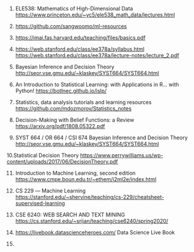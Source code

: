 1. ELE538: Mathematics of High-Dimensional Data
https://www.princeton.edu/~yc5/ele538_math_data/lectures.html

2. https://github.com/sangwoomo/ml-resources

3. https://imai.fas.harvard.edu/teaching/files/basics.pdf

4. https://web.stanford.edu/class/ee378a/syllabus.html
https://web.stanford.edu/class/ee378a/lecture-notes/lecture_2.pdf

5. Bayesian Inference and Decision Theory
http://seor.vse.gmu.edu/~klaskey/SYST664/SYST664.html

6. An Introduction to Statistical Learning: with Applications in R... with Python!
https://botlnec.github.io/islp/

7. Statistics, data analysis tutorials and learning resources
https://github.com/mdozmorov/Statistics_notes

8. Decision-Making with Belief Functions: a Review
https://arxiv.org/pdf/1808.05322.pdf 

9. SYST 664 / OR 664 / CSI 674 Bayesian Inference and Decision Theory
http://seor.vse.gmu.edu/~klaskey/SYST664/SYST664.html 

10.Statistical Decision Theory 
https://www.perrywilliams.us/wp-content/uploads/2017/06/DecisionTheory.pdf 

11. Introduction to Machine Learning, second edition
https://www.cmpe.boun.edu.tr/~ethem/i2ml2e/index.html

12. CS 229 ― Machine Learning
https://stanford.edu/~shervine/teaching/cs-229/cheatsheet-supervised-learning

13. CSE 6240: WEB SEARCH AND TEXT MINING
https://cs.stanford.edu/~srijan/teaching/cse6240/spring2020/ 

14. https://livebook.datascienceheroes.com/ 
Data Science Live Book

15.








